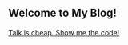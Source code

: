 ## Welcome to My Blog!
[Talk is cheap. Show me the code!](https://linjiafengyang.github.io/ "Title")